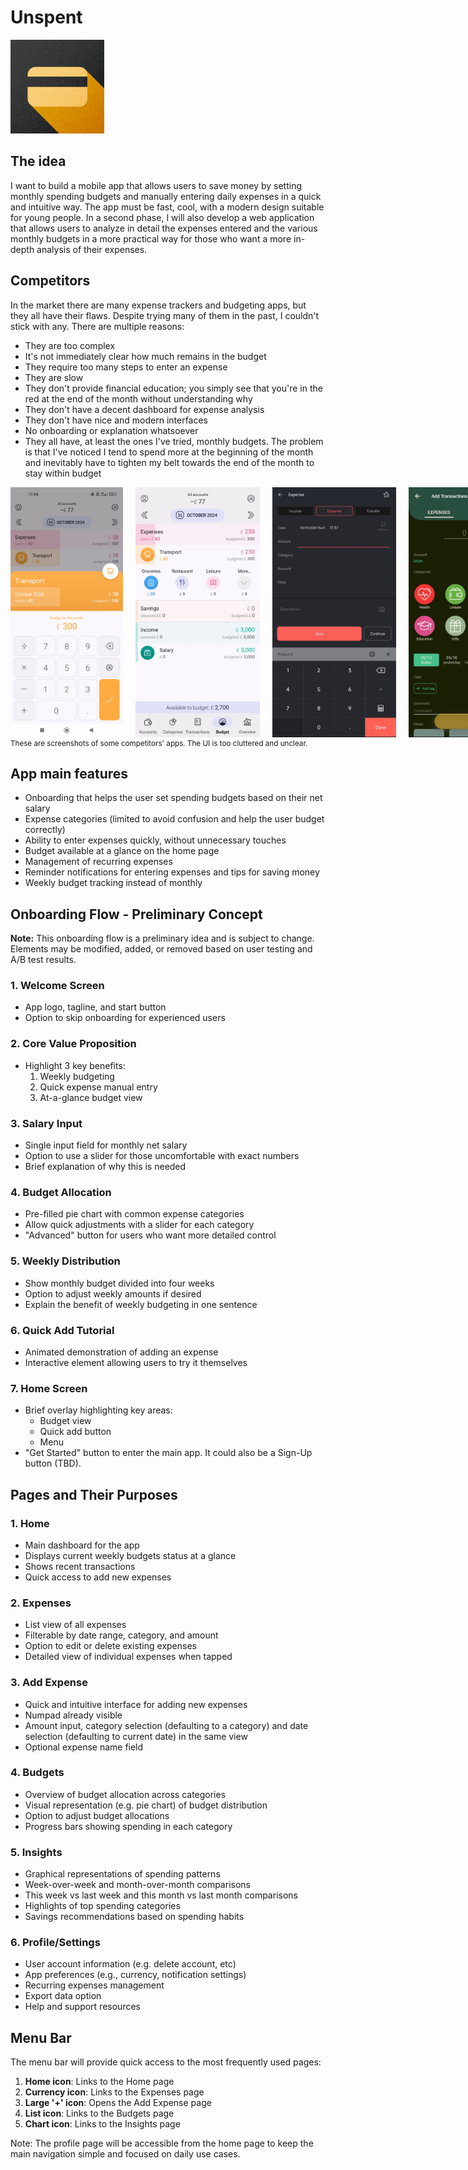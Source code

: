 # Unspent
<img height="150" src="resources/logotype.png" width="150"/>

## The idea
I want to build a mobile app that allows users to save money by setting monthly spending budgets and manually entering daily expenses in a quick and intuitive way. The app must be fast, cool, with a modern design suitable for young people.
In a second phase, I will also develop a web application that allows users to analyze in detail the expenses entered and the various monthly budgets in a more practical way for those who want a more in-depth analysis of their expenses.

## Competitors
In the market there are many expense trackers and budgeting apps, but they all have their flaws.
Despite trying many of them in the past, I couldn't stick with any. There are multiple reasons:
- They are too complex
- It's not immediately clear how much remains in the budget
- They require too many steps to enter an expense
- They are slow
- They don't provide financial education; you simply see that you're in the red at the end of the month without understanding why
- They don't have a decent dashboard for expense analysis
- They don't have nice and modern interfaces
- No onboarding or explanation whatsoever
- They all have, at least the ones I've tried, monthly budgets. The problem is that I've noticed I tend to spend more at the beginning of the month and inevitably have to tighten my belt towards the end of the month to stay within budget

<div style="display: flex;">
    <img height="400" style="margin-right: 20px" src="./resources/1money.jpg">
    <img height="400" style="margin-right: 20px" src="./resources/1Money-budget.jpg">
    <img height="400" style="margin-right: 20px" src="./resources/money-manager-add-expense.jpg">
    <img height="400" style="margin-right: 20px" src="./resources/money-manager.jpg">
</div>
<small>These are screenshots of some competitors' apps. The UI is too cluttered and unclear.</small>

## App main features
- Onboarding that helps the user set spending budgets based on their net salary
- Expense categories (limited to avoid confusion and help the user budget correctly)
- Ability to enter expenses quickly, without unnecessary touches
- Budget available at a glance on the home page
- Management of recurring expenses
- Reminder notifications for entering expenses and tips for saving money
- Weekly budget tracking instead of monthly

## Onboarding Flow - Preliminary Concept

**Note:** This onboarding flow is a preliminary idea and is subject to change. Elements may be modified, added, or removed based on user testing and A/B test results.

### 1. Welcome Screen
- App logo, tagline, and start button
- Option to skip onboarding for experienced users

### 2. Core Value Proposition
- Highlight 3 key benefits:
    1. Weekly budgeting
    2. Quick expense manual entry
    3. At-a-glance budget view

### 3. Salary Input
- Single input field for monthly net salary
- Option to use a slider for those uncomfortable with exact numbers
- Brief explanation of why this is needed

### 4. Budget Allocation
- Pre-filled pie chart with common expense categories
- Allow quick adjustments with a slider for each category
- "Advanced" button for users who want more detailed control

### 5. Weekly Distribution
- Show monthly budget divided into four weeks
- Option to adjust weekly amounts if desired
- Explain the benefit of weekly budgeting in one sentence

### 6. Quick Add Tutorial
- Animated demonstration of adding an expense
- Interactive element allowing users to try it themselves

### 7. Home Screen
- Brief overlay highlighting key areas:
    - Budget view
    - Quick add button
    - Menu
- "Get Started" button to enter the main app. It could also be a Sign-Up button (TBD).


## Pages and Their Purposes

### 1. Home
- Main dashboard for the app
- Displays current weekly budgets status at a glance
- Shows recent transactions
- Quick access to add new expenses

### 2. Expenses
- List view of all expenses
- Filterable by date range, category, and amount
- Option to edit or delete existing expenses
- Detailed view of individual expenses when tapped

### 3. Add Expense
- Quick and intuitive interface for adding new expenses
- Numpad already visible
- Amount input, category selection (defaulting to a category) and date selection (defaulting to current date) in the same view
- Optional expense name field

### 4. Budgets
- Overview of budget allocation across categories
- Visual representation (e.g. pie chart) of budget distribution
- Option to adjust budget allocations
- Progress bars showing spending in each category

### 5. Insights
- Graphical representations of spending patterns
- Week-over-week and month-over-month comparisons
- This week vs last week and this month vs last month comparisons
- Highlights of top spending categories
- Savings recommendations based on spending habits

### 6. Profile/Settings
- User account information (e.g. delete account, etc)
- App preferences (e.g., currency, notification settings)
- Recurring expenses management
- Export data option
- Help and support resources

## Menu Bar

The menu bar will provide quick access to the most frequently used pages:

1. **Home icon**: Links to the Home page
2. **Currency icon**: Links to the Expenses page
3. **Large '+' icon**: Opens the Add Expense page
4. **List icon**: Links to the Budgets page
5. **Chart icon**: Links to the Insights page

Note: The profile page will be accessible from the home page to keep the main navigation simple and focused on daily use cases.
